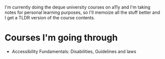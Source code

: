 I'm currently doing the deque university courses on a11y and I'm taking notes for personal learning purposes, so I'll memoize all the stuff better and I get a TLDR version of the course contents.

# Courses I'm going through

- Accessibility Fundamentals: Disabilities, Guidelines and laws
